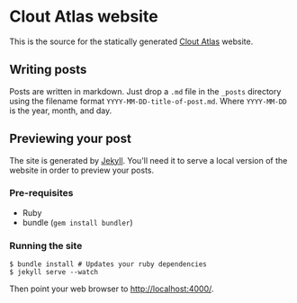 # Clout Atlas website

This is the source for the statically generated [Clout
Atlas](http://www.cloutatlas.org) website.

## Writing posts

Posts are written in markdown. Just drop a `.md` file in the `_posts` directory
using the filename format `YYYY-MM-DD-title-of-post.md`. Where `YYYY-MM-DD` is
the year, month, and day.

## Previewing your post

The site is generated by [Jekyll](http://jekyllrb.com/). You'll need it to
serve a local version of the website in order to preview your posts.

### Pre-requisites

- Ruby
- bundle (`gem install bundler`)

### Running the site

    $ bundle install # Updates your ruby dependencies
    $ jekyll serve --watch

Then point your web browser to [http://localhost:4000/](http://localhost:4000/).
